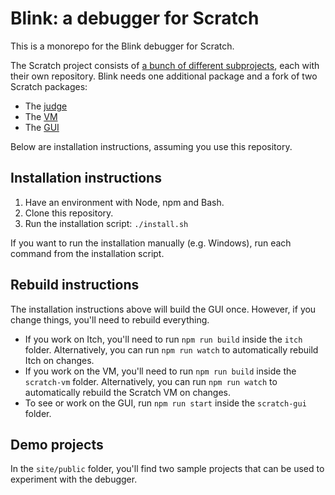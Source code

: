 # Blink: a debugger for Scratch

This is a monorepo for the Blink debugger for Scratch.

The Scratch project consists of [a bunch of different subprojects](https://github.com/scratchfoundation/scratch-gui/wiki/Getting-Started#repos), each with their own repository. Blink needs one additional package and a fork of two Scratch packages:

- The [judge](https://github.com/scratch4d/itch/tree/debugger)
- The [VM](https://github.com/scratch4d/scratch-vm/tree/debugger)
- The [GUI](https://github.com/scratch4d/scratch-gui/tree/debugger)

Below are installation instructions, assuming you use this repository.

## Installation instructions

1. Have an environment with Node, npm and Bash.
2. Clone this repository.
3. Run the installation script: `./install.sh`

If you want to run the installation manually (e.g. Windows), run each command from the installation script.

## Rebuild instructions

The installation instructions above will build the GUI once.
However, if you change things, you'll need to rebuild everything.

- If you work on Itch, you'll need to run `npm run build` inside the `itch` folder. Alternatively, you can run `npm run watch` to automatically rebuild Itch on changes.
- If you work on the VM, you'll need to run `npm run build` inside the `scratch-vm` folder. Alternatively, you can run `npm run watch` to automatically rebuild the Scratch VM on changes.
- To see or work on the GUI, run `npm run start` inside the `scratch-gui` folder.

## Demo projects

In the `site/public` folder, you'll find two sample projects that can be used to experiment with the debugger.
